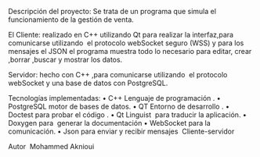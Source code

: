 ﻿Descripción del proyecto:
Se trata de un programa que simula el funcionamiento de la gestión de venta.

El Cliente: realizado en C++ utilizando Qt para realizar la interfaz,para comunicarse utilizando  el protocolo webSocket seguro (WSS) y para los mensajes el JSON el programa muestra todo lo necesario para editar, crear ,borrar ,buscar y mostrar los datos.

Servidor: hecho con C++ ,para comunicarse utilizando  el protocolo webSocket y una base de datos con PostgreSQL.

Tecnologías implementadas:
    • C++ Lenguaje de programación .
    • PostgreSQL motor de bases de datos.
    • QT Entorno de desarrollo .
    • Doctest para probar el código .
    • Qt Linguist  para traducir la aplicación.
    • Doxygen para  generar la documentación
    • WebSocket para la comunicación.
    • Json para enviar y recibir mensajes  Cliente-servidor

Autor 
Mohammed Aknioui


